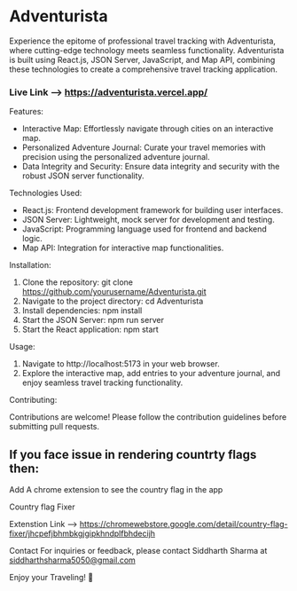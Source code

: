 # Adventurista

Experience the epitome of professional travel tracking with Adventurista, where cutting-edge technology meets seamless functionality. Adventurista is built using React.js, JSON Server, JavaScript, and Map API, combining these technologies to create a comprehensive travel tracking application.

### Live Link --> https://adventurista.vercel.app/

Features:

- Interactive Map: Effortlessly navigate through cities on an interactive map.
- Personalized Adventure Journal: Curate your travel memories with precision using the personalized adventure journal.
- Data Integrity and Security: Ensure data integrity and security with the robust JSON server functionality.

Technologies Used:

- React.js: Frontend development framework for building user interfaces.
- JSON Server: Lightweight, mock server for development and testing.
- JavaScript: Programming language used for frontend and backend logic.
- Map API: Integration for interactive map functionalities.

Installation:

1. Clone the repository: git clone https://github.com/yourusername/Adventurista.git
2. Navigate to the project directory: cd Adventurista
3. Install dependencies: npm install
4. Start the JSON Server: npm run server
5. Start the React application: npm start

Usage:

1. Navigate to http://localhost:5173 in your web browser.
2. Explore the interactive map, add entries to your adventure journal, and enjoy seamless travel tracking functionality.

Contributing:

Contributions are welcome! Please follow the contribution guidelines before submitting pull requests.

## If you face issue in rendering countrty flags then:

Add A chrome extension to see the country flag in the app

Country flag Fixer

Extenstion Link --> https://chromewebstore.google.com/detail/country-flag-fixer/jhcpefjbhmbkgjgipkhndplfbhdecijh

Contact
For inquiries or feedback, please contact Siddharth Sharma at siddharthsharma5050@gmail.com

Enjoy your Traveling! 🙂

